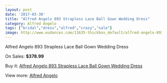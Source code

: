 ```yaml
---
layout: post
date: '2017-03-30'
title: "Alfred Angelo 893 Strapless Lace Ball Gown Wedding Dress"
category: Alfred Angelo
tags: ["bridal","dress","alfred","crazy","sale"]
image: http://www.eudances.com/11635-thickbox_default/alfred-angelo-893-strapless-lace-ball-gown-wedding-dress.jpg
---
```

Alfred Angelo 893 Strapless Lace Ball Gown Wedding Dress

On Sales: **$378.99**
<a href="https://www.eudances.com/en/alfred-angelo/3681-alfred-angelo-893-strapless-lace-ball-gown-wedding-dress.html"><amp-img layout="responsive" width="600" height="600" src="//www.eudances.com/11635-thickbox_default/alfred-angelo-893-strapless-lace-ball-gown-wedding-dress.jpg" alt="Alfred Angelo 893 Strapless Lace Ball Gown Wedding Dress 0" /></a>
<a href="https://www.eudances.com/en/alfred-angelo/3681-alfred-angelo-893-strapless-lace-ball-gown-wedding-dress.html"><amp-img layout="responsive" width="600" height="600" src="//www.eudances.com/11638-thickbox_default/alfred-angelo-893-strapless-lace-ball-gown-wedding-dress.jpg" alt="Alfred Angelo 893 Strapless Lace Ball Gown Wedding Dress 1" /></a>
<a href="https://www.eudances.com/en/alfred-angelo/3681-alfred-angelo-893-strapless-lace-ball-gown-wedding-dress.html"><amp-img layout="responsive" width="600" height="600" src="//www.eudances.com/11637-thickbox_default/alfred-angelo-893-strapless-lace-ball-gown-wedding-dress.jpg" alt="Alfred Angelo 893 Strapless Lace Ball Gown Wedding Dress 2" /></a>
<a href="https://www.eudances.com/en/alfred-angelo/3681-alfred-angelo-893-strapless-lace-ball-gown-wedding-dress.html"><amp-img layout="responsive" width="600" height="600" src="//www.eudances.com/11636-thickbox_default/alfred-angelo-893-strapless-lace-ball-gown-wedding-dress.jpg" alt="Alfred Angelo 893 Strapless Lace Ball Gown Wedding Dress 3" /></a>

Buy it: [Alfred Angelo 893 Strapless Lace Ball Gown Wedding Dress](https://www.eudances.com/en/alfred-angelo/3681-alfred-angelo-893-strapless-lace-ball-gown-wedding-dress.html "Alfred Angelo 893 Strapless Lace Ball Gown Wedding Dress")

View more: [Alfred Angelo](https://www.eudances.com/en/36-alfred-angelo "Alfred Angelo")